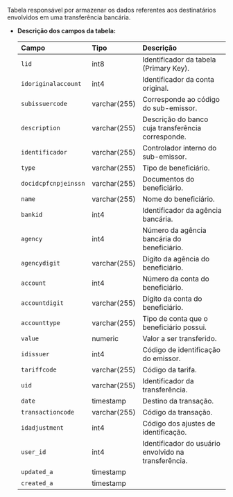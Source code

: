 Tabela responsável por armazenar os dados referentes aos destinatários envolvidos em  uma transferência bancária.

- **Descrição dos campos da tabela:**

  | Campo                | Tipo         | Descrição                                            |
  | :------------------- | :----------- | :--------------------------------------------------- |
  | `lid`                | int8         | Identificador da tabela (Primary Key).               |
  | `idoriginalaccount`  | int4         | Identificador da conta original.                     |
  | `subissuercode`      | varchar(255) | Corresponde ao código do sub-emissor.                |
  | `description`        | varchar(255) | Descrição do banco cuja transferência corresponde.   |
  | `identificador`      | varchar(255) | Controlador interno do sub-emissor.                  |
  | `type`               | varchar(255) | Tipo de beneficiário.                                |
  | `docidcpfcnpjeinssn` | varchar(255) | Documentos do beneficiário.                          |
  | `name`               | varchar(255) | Nome do beneficiário.                                |
  | `bankid`             | int4         | Identificador da agência bancária.                   |
  | `agency`             | int4         | Número da agência bancária do beneficiário.          |
  | `agencydigit`        | varchar(255) | Dígito da agência do beneficiário.                   |
  | `account`            | int4         | Número da conta do beneficiário.                     |
  | `accountdigit`       | varchar(255) | Dígito da conta do beneficiário.                     |
  | `accounttype`        | varchar(255) | Tipo de conta que o beneficiário possui.             |
  | `value`              | numeric      | Valor a ser transferido.                             |
  | `idissuer`           | int4         | Código de identificação do emissor.                  |
  | `tariffcode`         | varchar(255) | Código da tarifa.                                    |
  | `uid`                | varchar(255) | Identificador da transferência.                      |
  | `date`               | timestamp    | Destino da transação.                                |
  | `transactioncode`    | varchar(255) | Código da transação.                                 |
  | `idadjustment`       | int4         | Código dos ajustes de identificação.                 |
  | `user_id`            | int4         | Identificador do usuário envolvido na transferência. |
  | `updated_a`          | timestamp    |                                                      |
  | `created_a`          | timestamp    |                                                      |